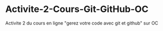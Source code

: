 # Activite-2-Cours-Git-GitHub-OC
Activite 2 du cours en ligne "gerez votre code avec git et github" sur OC
